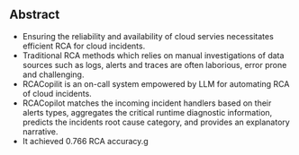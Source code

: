 
## **Abstract**
- Ensuring the reliability and availability of cloud servies necessitates efficient RCA for cloud incidents.
- Traditional RCA methods which relies on manual investigations of data sources such as logs, alerts and traces are often laborious, error prone and challenging.
- RCACopilit is an on-call system empowered by LLM for automating RCA of cloud incidents.
- RCACopilot matches the incoming incident handlers based on their alerts types, aggregates the critical runtime diagnostic information, predicts the incidents root cause category, and provides an explanatory narrative.
- It achieved 0.766 RCA accuracy.g